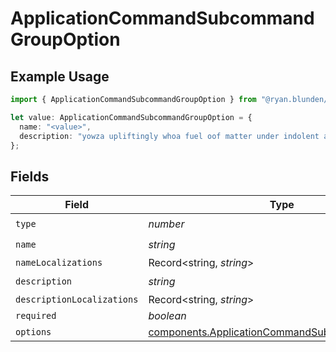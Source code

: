 # ApplicationCommandSubcommandGroupOption

## Example Usage

```typescript
import { ApplicationCommandSubcommandGroupOption } from "@ryan.blunden/discord-sdk/models/components";

let value: ApplicationCommandSubcommandGroupOption = {
  name: "<value>",
  description: "yowza upliftingly whoa fuel oof matter under indolent and",
};
```

## Fields

| Field                                                                                                            | Type                                                                                                             | Required                                                                                                         | Description                                                                                                      |
| ---------------------------------------------------------------------------------------------------------------- | ---------------------------------------------------------------------------------------------------------------- | ---------------------------------------------------------------------------------------------------------------- | ---------------------------------------------------------------------------------------------------------------- |
| `type`                                                                                                           | *number*                                                                                                         | :heavy_check_mark:                                                                                               | N/A                                                                                                              |
| `name`                                                                                                           | *string*                                                                                                         | :heavy_check_mark:                                                                                               | N/A                                                                                                              |
| `nameLocalizations`                                                                                              | Record<string, *string*>                                                                                         | :heavy_minus_sign:                                                                                               | N/A                                                                                                              |
| `description`                                                                                                    | *string*                                                                                                         | :heavy_check_mark:                                                                                               | N/A                                                                                                              |
| `descriptionLocalizations`                                                                                       | Record<string, *string*>                                                                                         | :heavy_minus_sign:                                                                                               | N/A                                                                                                              |
| `required`                                                                                                       | *boolean*                                                                                                        | :heavy_minus_sign:                                                                                               | N/A                                                                                                              |
| `options`                                                                                                        | [components.ApplicationCommandSubcommandOption](../../models/components/applicationcommandsubcommandoption.md)[] | :heavy_minus_sign:                                                                                               | N/A                                                                                                              |